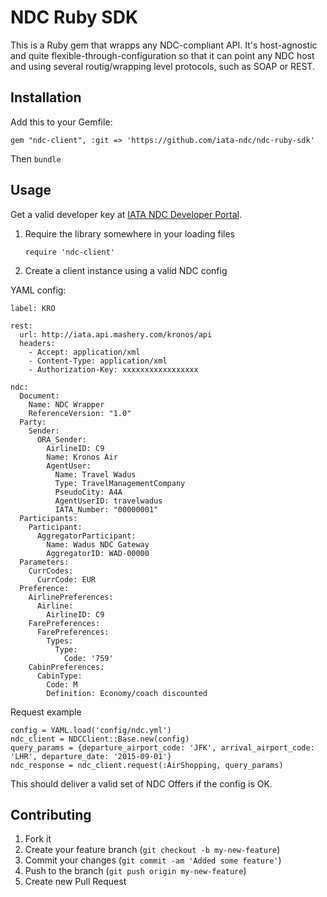 # NDC Ruby SDK

This is a Ruby gem that wrapps any NDC-compliant API.
It's host-agnostic and quite flexible-through-configuration so that it can point any NDC host and using several routig/wrapping level protocols, such as SOAP or REST.

## Installation

Add this to your Gemfile:

    gem "ndc-client", :git => 'https://github.com/iata-ndc/ndc-ruby-sdk'

Then `bundle`

## Usage

Get a valid developer key at [IATA NDC Developer Portal](http://ndc.developer.iata.org/).

1. Require the library somewhere in your loading files

    `require 'ndc-client'`

2. Create a client instance using a valid NDC config

YAML config:

```
label: KRO

rest:
  url: http://iata.api.mashery.com/kronos/api
  headers:
    - Accept: application/xml
    - Content-Type: application/xml
    - Authorization-Key: xxxxxxxxxxxxxxxxx

ndc:
  Document:
    Name: NDC Wrapper
    ReferenceVersion: "1.0"
  Party:
    Sender:
      ORA_Sender:
        AirlineID: C9
        Name: Kronos Air
        AgentUser:
          Name: Travel Wadus
          Type: TravelManagementCompany
          PseudoCity: A4A
          AgentUserID: travelwadus
          IATA_Number: "00000001"
  Participants:
    Participant:
      AggregatorParticipant:
        Name: Wadus NDC Gateway
        AggregatorID: WAD-00000
  Parameters:
    CurrCodes:
      CurrCode: EUR
  Preference:
    AirlinePreferences:
      Airline:
        AirlineID: C9
    FarePreferences:
      FarePreferences:
        Types:
          Type:
            Code: '759'
    CabinPreferences:
      CabinType:
        Code: M
        Definition: Economy/coach discounted
```

Request example

```
config = YAML.load('config/ndc.yml')
ndc_client = NDCClient::Base.new(config)
query_params = {departure_airport_code: 'JFK', arrival_airport_code: 'LHR', departure_date: '2015-09-01'}
ndc_response = ndc_client.request(:AirShopping, query_params)
```

This should deliver a valid set of NDC Offers if the config is OK.


## Contributing

1. Fork it
2. Create your feature branch (`git checkout -b my-new-feature`)
3. Commit your changes (`git commit -am 'Added some feature'`)
4. Push to the branch (`git push origin my-new-feature`)
5. Create new Pull Request
